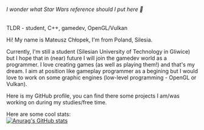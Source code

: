 ###### I wonder what Star Wars reference should I put here 🤔

TLDR - student, C++, gamedev, OpenGL/Vulkan

Hi! My name is Mateusz Chłopek, I'm from Poland, Silesia.

Currently, I'm still a student (Silesian University of Technology in Gliwice) but I hope that in (near) future I will join the gamedev world as a programmer. I love creating games (as well as playing them!) and that's my dream. I aim at position like gameplay programmer as a begining but I would love to work on some graphic engines (low-level programming - OpenGL or Vulkan).

Here is my GitHub profile, you can find there some projects I am/was working on during my studies/free time.

Here are some cool stats:  
[![Anurag's GitHub stats](https://github-readme-stats.vercel.app/api?username=OftenDeadKanji&show_icons=true&theme=highcontrast)](https://github.com/anuraghazra/github-readme-stats)  
